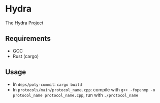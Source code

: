 # Hydra

The Hydra Project

## Requirements

- GCC
- Rust (cargo)

## Usage

- In `deps/poly-commit`: `cargo build`
- In `protocols/main/protocol_name.cpp`: compile with `g++ -fopenmp -o protocol_name protocol_name.cpp`, run with `./protocol_name`
